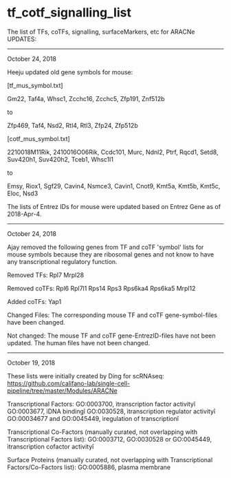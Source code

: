 # tf_cotf_signalling_list
The list of TFs, coTFs, signalling, surfaceMarkers, etc for ARACNe
UPDATES:


******************************
October 24, 2018

Heeju updated old gene symbols for mouse:

[tf_mus_symbol.txt]

Gm22, Taf4a, Whsc1, Zcchc16, Zcchc5, Zfp191, Znf512b

to 

Zfp469, Taf4, Nsd2, Rtl4, Rtl3, Zfp24, Zfp512b


[cotf_mus_symbol.txt]

2210018M11Rik, 2410016O06Rik, Ccdc101, Murc, Ndnl2, Ptrf, Rqcd1, Setd8, Suv420h1, Suv420h2, Tceb1, Whsc1l1 

to

Emsy, Riox1, Sgf29, Cavin4, Nsmce3, Cavin1, Cnot9, Kmt5a, Kmt5b, Kmt5c, Eloc, Nsd3


The lists of Entrez IDs for mouse were updated based on Entrez Gene as of 2018-Apr-4.

******************************
October 24, 2018

Ajay removed the following genes from TF and coTF 'symbol' lists for mouse symbols because they are ribosomal genes and not know to have any transcriptional regulatory function. 

Removed TFs:
Rpl7
Mrpl28

Removed coTFs:
Rpl6
Rpl7l1
Rps14
Rps3
Rps6ka4
Rps6ka5
Mrpl12

Added coTFs: Yap1

Changed Files:
The corresponding mouse TF and coTF gene-symbol-files have been changed. 

Not changed:
The mouse TF and coTF gene-EntrezID-files have not been updated.
The human files have not been changed.

******************************
October 19, 2018

These lists were initially created by Ding for scRNAseq:
https://github.com/califano-lab/single-cell-pipeline/tree/master/Modules/ARACNe

Transcriptional Factors:
GO:0003700, ìtranscription factor activityî
GO:0003677, ìDNA bindingî
GO:0030528, ìtranscription regulator activityî
GO:00034677 and GO:0045449, ìregulation of transcriptionî

Transcriptional Co-Factors (manually curated, not overlapping with Transcriptional Factors list):
GO:0003712, GO:0030528 or GO:0045449, ìtranscription cofactor activityî

Surface Proteins (manually curated, not overlapping with Transcriptional Factors/Co-Factors list):
GO:0005886, plasma membrane
